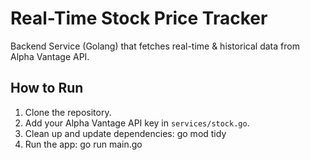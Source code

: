 # Real-Time Stock Price Tracker

Backend Service (Golang) that fetches real-time & historical data from Alpha Vantage API.

## How to Run

1. Clone the repository.
2. Add your Alpha Vantage API key in `services/stock.go`.
3. Clean up and update dependencies: go mod tidy
4. Run the app: go run main.go
